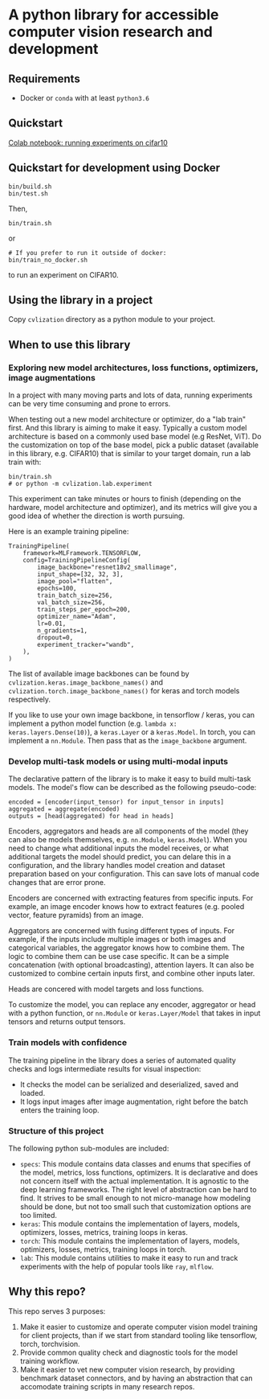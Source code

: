 # A python library for accessible computer vision research and development


## Requirements

- Docker or `conda` with at least `python3.6`

## Quickstart

[Colab notebook: running experiments on cifar10](https://colab.research.google.com/drive/1FkZcZnJC_z-PuFSYM91kU1-d63-LecMJ?usp=sharing)

## Quickstart for development using Docker
```
bin/build.sh
bin/test.sh
```

Then,

```
bin/train.sh
```

or

```
# If you prefer to run it outside of docker:
bin/train_no_docker.sh
```

to run an experiment on CIFAR10.

## Using the library in a project

Copy `cvlization` directory as a python module to your project.

## When to use this library

### Exploring new model architectures, loss functions, optimizers, image augmentations

In a project with many moving parts and lots of data, running experiments can be very time consuming and prone to errors.

When testing out a new model architecture or optimizer, do a "lab train" first. And this library is aiming to make it easy. Typically a custom model architecture is based on a commonly used base model (e.g ResNet, ViT). Do the customization on top of the base model, pick a public dataset (available in this library, e.g. CIFAR10) that is similar to your target domain, run a lab train with:

```
bin/train.sh
# or python -m cvlization.lab.experiment
```

This experiment can take minutes or hours to finish (depending on the hardware, model architecture and optimizer), and its metrics will give you a good idea of whether the direction is worth pursuing.

Here is an example training pipeline:

```
TrainingPipeline(
    framework=MLFramework.TENSORFLOW,
    config=TrainingPipelineConfig(
        image_backbone="resnet18v2_smallimage",
        input_shape=[32, 32, 3],
        image_pool="flatten",
        epochs=100,
        train_batch_size=256,
        val_batch_size=256,
        train_steps_per_epoch=200,
        optimizer_name="Adam",
        lr=0.01,
        n_gradients=1,
        dropout=0,
        experiment_tracker="wandb",
    ),
)
```

The list of available image backbones can be found by `cvlization.keras.image_backbone_names()` and `cvlization.torch.image_backbone_names()` for keras and torch models respectively.

If you like to use your own image backbone, in tensorflow / keras, you can implement a python model function (e.g. `lambda x: keras.layers.Dense(10)`), a `keras.Layer` or a `keras.Model`. In torch, you can implement a `nn.Module`. Then pass that as the `image_backbone` argument.


### Develop multi-task models or using multi-modal inputs

The declarative pattern of the library is to make it easy to build multi-task models. The model's flow can be described as the following pseudo-code:


```
encoded = [encoder(input_tensor) for input_tensor in inputs]
aggregated = aggregate(encoded)
outputs = [head(aggregated) for head in heads]
```

Encoders, aggregators and heads are all components of the model (they can also be models themselves, e.g. `nn.Module`, `keras.Model`). When you need to change what additional inputs the model receives, or what additional targets the model should predict, you can delare this in a configuration, and the library handles model creation and dataset preparation based on your configuration. This can save lots of manual code changes that are error prone.

Encoders are concerned with extracting features from specific inputs. For example, an image encoder knows how to extract features (e.g. pooled vector, feature pyramids) from an image.

Aggregators are concerned with fusing different types of inputs. For example, if the inputs include multiple images or both images and categorical variables, the aggregator knows how to combine them. The logic to combine them can be use case specific. It can be a simple concatenation (with optional broadcasting), attention layers. It can also be customized to combine certain inputs first, and combine other inputs later.

Heads are concered with model targets and loss functions.

To customize the model, you can replace any encoder, aggregator or head with a python function, or `nn.Module` or `keras.Layer/Model` that takes in input tensors and returns output tensors.

### Train models with confidence

The training pipeline in the library does a series of automated quality checks and logs intermediate results for visual inspection:

- It checks the model can be serialized and deserialized, saved and loaded.
- It logs input images after image augmentation, right before the batch enters the training loop.

### Structure of this project

The following python sub-modules are included:

- `specs`: This module contains data classes and enums that specifies of 
the model, metrics, loss functions, optimizers. It is declarative and does
not concern itself with the actual implementation. It is agnostic to the deep learning frameworks.
The right level of abstraction can be hard to find. It strives to be small enough to not micro-manage how modeling should be done, 
but not too small such that customization options are too limited.
- `keras`: This module contains the implementation of layers, models, optimizers, losses, metrics, training loops in keras.
- `torch`: This module contains the implementation of layers, models, optimizers, losses, metrics, training loops in torch.
- `lab`: This module contains utilities to make it easy to run and track experiments with the help of popular tools like `ray`, `mlflow`.


## Why this repo?

This repo serves 3 purposes:

1. Make it easier to customize and operate computer vision model training for client projects, than if we start from standard tooling like tensorflow, torch, torchvision.
2. Provide common quality check and diagnostic tools for the model training workflow.
3. Make it easier to vet new computer vision research, by providing benchmark dataset connectors, and by having an abstraction that can accomodate training scripts in many research repos.
